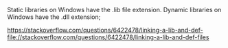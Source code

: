 
Static libraries on Windows have the .lib file extension. Dynamic libraries on Windows have the .dll extension;

https://stackoverflow.com/questions/6422478/linking-a-lib-and-def-file://stackoverflow.com/questions/6422478/linking-a-lib-and-def-files

